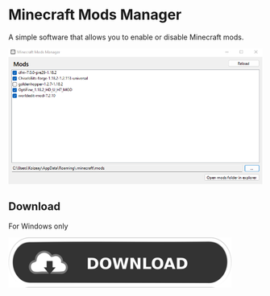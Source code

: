# Minecraft Mods Manager

A simple software that allows you to enable or disable Minecraft mods.

![screenshot](https://raw.githubusercontent.com/Koizeay/Minecraft-Mods-Manager/main/_github/screenshot.png)

## Download
For Windows only  
  
[![download](https://raw.githubusercontent.com/Koizeay/Minecraft-Mods-Manager/main/_github/download.png)](https://github.com/Koizeay/Minecraft-Mods-Manager/releases)
